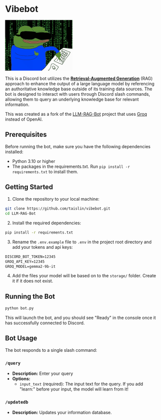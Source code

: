 # Vibebot

![vibebot](vibebot.gif)

This is a Discord bot utilizes the **[Retrieval-Augmented Generation](https://en.wikipedia.org/wiki/Retrieval-augmented_generation)** (RAG) approach to enhance the output of a large language model by referencing an authoritative knowledge base outside of its training data sources. The bot is designed to interact with users through Discord slash commands, allowing them to query an underlying knowledge base for relevant information.

This was created as a fork of the [LLM-RAG-Bot](https://github.com/nur-zaman/LLM-RAG-Bot) project that uses [Groq](https://groq.com/) instead of OpenAI.

## Prerequisites

Before running the bot, make sure you have the following dependencies installed:

-   Python 3.10 or higher
-   The packages in the requirements.txt. Run `pip install -r requirements.txt` to install them.

## Getting Started

1. Clone the repository to your local machine:

```bash
git clone https://github.com/taislin/vibebot.git
cd LLM-RAG-Bot
```

2. Install the required dependencies:

```bash
pip install -r requirements.txt
```

3. Rename the `.env.example` file to `.env` in the project root directory and add your tokens and api keys:

```env
DISCORD_BOT_TOKEN=12345
GROQ_API_KEY=12345
GROQ_MODEL=gemma2-9b-it
```

4. Add the files your model will be based on to the `storage/` folder. Create it if it does not exist.

## Running the Bot

```bash
python bot.py
```

This will launch the bot, and you should see "Ready" in the console once it has successfully connected to Discord.

## Bot Usage

The bot responds to a single slash command:

### `/query`

-   **Description:** Enter your query
-   **Options:**
    -   `input_text` (required): The input text for the query. If you add "learn:" before your input, the model will learn from it!

### `/updatedb`

-   **Description:** Updates your information database.
